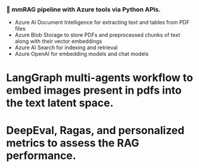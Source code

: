 ### 🤖 mmRAG pipeline with Azure tools via Python APIs.

- Azure AI Document Intelligence for extracting text and tables from PDF files
- Azure Blob Storage to store PDFs and preprocessed chunks of text along with their vector embeddings
- Azure AI Search for indexing and retrieval
- Azure OpenAI for embedding models and chat models

# LangGraph multi-agents workflow to embed images present in pdfs into the text latent space.

# DeepEval, Ragas, and personalized metrics to assess the RAG performance.